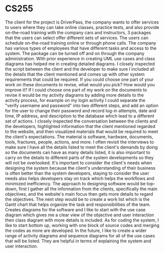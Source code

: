 # CS255
The client for the project is DriverPass, the company wants to offer services to users where they can take online classes, practice tests, and also provide on-the-road training with the company cars and instructors, 3 packages that the users can select offer different sets of services. The users can schedule on-the-road training online or through phone calls. The company has various types of employees that have different tasks and access to the system. The package can be turned off and on through the company administration. 
With prior experience in creating UML use cases and class diagrams has helped me in creating detailed diagrams. I closely inspected the script between the client and the developer to make sure I included all the details that the client mentioned and comes up with other system requirements that could be required.
If you could choose one part of your work on these documents to revise, what would you pick? How would you improve it?
If I could choose one part of my work on the documents to revise it would be my activity diagrams by adding more details to the activity process, for example on my login activity I could separate the "verify username and password" into two different steps, and add an option for the user to change their password and record log-in attempts, date and time, IP address, and description to the database which lead to a different set of actions. 
I closely inspected the conversation between the clients and the developers, highlighted information that the client mentioned regarded to the website, and then visualized materials that would be required to meet the client's expectations. The material is software, hardware, documents, tools, fractures, people, actions, and more. I often revisit the interviews to make sure I have all the details listed to meet the client's demands by doing so the documents can have as many details listed, it is also important to carry on the details to different parts of the system developments so they will not be overlooked. It's important to consider the client's needs when designing the system because the client's understanding of their business is often better than the system developers, staying to consider the user needs also helps developers stay on track which helps the workflows and minimized inefficiency. 
The approach to designing software would be top-down, first I gather all the information from the clients, specifically the main objectives, and the website's main focus then gets more details to regard the objectives. The next step would be to create a work list which is the Gantt chart that helps organize the task and responsibilities of the team. Creates diagrams for the software and I like to start with the use case diagram which gives me a clear view of the objective and user interaction then class diagram with more details is included. As for coding the system, I like to start bottom up, working with one block of source codes and merging the codes as more are developed. In the future, I like to create a wider range of activity diagrams and sequence diagrams for all of the use cases that will be listed. They are helpful in terms of explaining the system and user interaction. 

